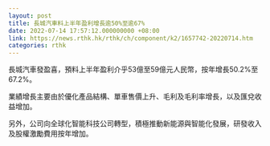 ```yaml
---
layout: post
title: 長城汽車料上半年盈利增長逾50%至逾67%
date: 2022-07-14 17:57:12.000000000 +08:00
link: https://news.rthk.hk/rthk/ch/component/k2/1657742-20220714.htm
categories: rthk
---
```


長城汽車發盈喜，預料上半年盈利介乎53億至59億元人民幣，按年增長50.2%至67.2%。

業績增長主要由於優化產品結構、單車售價上升、毛利及毛利率增長，以及匯兌收益增加。

另外，公司向全球化智能科技公司轉型，積極推動新能源與智能化發展，研發收入及股權激勵費用按年增加。
